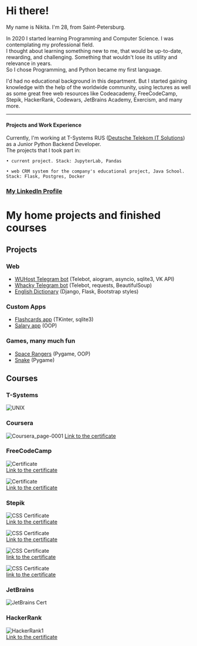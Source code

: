 # Hi there!  

My name is Nikita. I'm 28, from Saint-Petersburg.  
  
In 2020 I started learning Programming and Computer Science. I was contemplating my professional field.  
I thought about learning something new to me, that would be up-to-date, rewarding, and challenging. Something that wouldn't
lose its utility and relevance in years.  
So I chose Programming, and Python became my first language.  
  
  
I'd had no educational background in this department. 
But I started gaining knowledge with the help of the worldwide community, using lectures as well as some great free web resources like Codeacademy, FreeCodeCamp, Stepik, HackerRank, Codewars, JetBrains Academy, Exercism, and many more.
  
_ _ _  
  
#### Projects and Work Experience  
Currently, I'm working at T-Systems RUS ([Deutsche Telekom IT Solutions](https://deutschetelekomitsolutions.ru/)) as a Junior Python Backend Developer.  
The projects that I took part in:  
```
• current project. Stack: JupyterLab, Pandas  
    
• web CRM system for the company's educational project, Java School. Stack: Flask, Postgres, Docker  
```
   
   
### [My LinkedIn Profile](https://www.linkedin.com/in/nikita-gusev-05861b212/)
    
  
# My home projects and finished courses  
  
## Projects  
### Web
* [WUHost Telegram bot](https://github.com/Sheihesinusslon/portfolio-apps/tree/master/Web/WUHost%20Telegram%20bot) (Telebot, aiogram, asyncio, sqlite3, VK API)
* [Whacky Telegram bot](https://github.com/Sheihesinusslon/portfolio-apps/tree/master/Web/Whacky%20Telegram%20bot) (Telebot, requests, BeautifulSoup)
* [English Dictionary](https://github.com/Sheihesinusslon/portfolio-apps/tree/master/Web/EnglishDictionary) (Django, Flask, Bootstrap styles)  
### Custom Apps
* [Flashcards app](https://github.com/Sheihesinusslon/portfolio-apps/tree/master/Custom%20apps/Flashcards_app) (TKinter, sqlite3)
* [Salary app](https://github.com/Sheihesinusslon/portfolio-apps/tree/master/Custom%20apps/Salary%20app) (OOP)
### Games, many much fun
* [Space Rangers](https://github.com/Sheihesinusslon/portfolio-apps/tree/master/Games/SpaceRangers) (Pygame, OOP)  
* [Snake](https://github.com/Sheihesinusslon/portfolio-apps/tree/master/Games/Snake) (Pygame)  
  
## Courses  

### T-Systems  
  
![UNIX](https://user-images.githubusercontent.com/75010755/136327345-b1c2a2c9-a7dd-4e43-9ca5-4ce9c1f2284a.jpg)  
  
  
### Coursera
  
![Coursera_page-0001](https://user-images.githubusercontent.com/75010755/117824586-485f7580-b277-11eb-9674-fc527adca8e8.jpg)
[Link to the certificate](https://coursera.org/share/38ce97c10d43d57724876d61b0b24f05)  
  
  
### FreeCodeCamp
![Certificate](https://user-images.githubusercontent.com/75010755/107735189-33bf2000-6d10-11eb-8a0f-2112ec224483.JPG)  
[Link to the certificate](https://www.freecodecamp.org/certification/sheihesinusslon/scientific-computing-with-python-v7)  
  
![Certificate](https://user-images.githubusercontent.com/75010755/141073481-e8aa8fcc-632a-46e8-9707-5c8825ffc6bb.PNG)  
[Link to the certificate](https://www.freecodecamp.org/certification/sheihesinusslon/data-analysis-with-python-v7)  
  
  
### Stepik
![CSS Certificate](https://user-images.githubusercontent.com/75010755/111317355-24b3f080-8675-11eb-8770-1f8e526d18c7.jpg)   
[Link to the certificate](https://stepik.org/cert/907513)  
  
![CSS Certificate](https://user-images.githubusercontent.com/75010755/112714384-28543c80-8eeb-11eb-964c-4fc9488adfc0.jpg)  
[Link to the certificate](https://stepik.org/cert/922066)  
  
![CSS Certificate](https://user-images.githubusercontent.com/75010755/120816995-f6e69580-c559-11eb-9f00-ddd5d89f9053.jpg)  
[link to the certificate](https://stepik.org/cert/998032)  
  
![CSS Certificate](https://user-images.githubusercontent.com/75010755/140181961-34349cdd-29ad-411f-94e1-3ac28938948a.jpg)  
[link to the certificate](https://stepik.org/cert/1205134)
  
  
### JetBrains  
![JetBrains Cert](https://user-images.githubusercontent.com/75010755/124273940-4fa15200-db49-11eb-92f9-d47c7693b825.jpg)  
  
  
### HackerRank  
![HackerRank1](https://user-images.githubusercontent.com/75010755/116873798-eff9f980-ac20-11eb-9c76-d049c72d769b.png)  
[Link to the certificate](https://www.hackerrank.com/certificates/483474b92687)  
  
